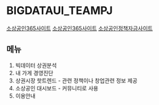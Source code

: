 # BIGDATAUI_TEAMPJ
<a href="https://bigdata.sbiz.or.kr/#/" target="_blank">소상공인365사이트</a>
<a href="https://www.semas.or.kr/web/main/index.kmdc" target="_blank">소상공인365사이트</a>
<a href="https://ols.semas.or.kr/ols/man/SMAN010M/page.do" target="_blank">소상공인정책자금사이트</a>

## 메뉴
1. 빅데이터 상권분석 
2. 내 가게 경영진단
3. 상권시장 핫트렌드 - 관련 정책이나 창업관련 정보 제공
4. 소상공인 대시보드 - 커뮤니티로 사용
5. 이용안내


